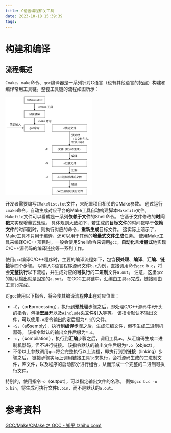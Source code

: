 ```yaml
---
title: C语言编程相关工具
date: 2023-10-18 15:39:39
tags:
---
```


# 构建和编译

## 流程概述

`Cmake`、`make`命令、`gcc`编译器是一系列针对C语言（也有其他语言的拓展）构建和编译常用工具链。整套工具链的流程如图所示：

<img src="C语言编程相关工具_md_pic/流程.png" alt="流程" style="zoom:30%;" />

开发者需要编写`CMakelist.txt`文件，来配置项目相关的CMake参数。 通过运行`cmake`命令，自动生成对应平台的Make工具自动构建脚本`Makefile`文件。  `Makefile`文件可以看成是一系列**依赖于文件**的Shell命令。 它基于文件修改的**时间戳**来实现增量式处理。 具体规则大致如下，若生成的**目标文件**的时间戳早于**依赖文件**的时间戳时，则执行对应的命令，**重新生成**目标文件。 这实际上暗示了，Make工具不只用于编译，还可以用于其他的**增量式文件生成**任务。 使用Make工具来编译C/C++项目时，一般会使用Shell命令来调用`gcc`，**自动化**且**增量式**地实现C/C++源代码的编译链接等一系列工作。

使用`gcc`编译C/C++程序时，主要的编译流程如下，包含**预处理**、**编译**、**汇编**、**链接**等四个步骤。 以输入C语言程序源码文件`b.c`为例，直接调用命令`gcc b.c`，将会**完整执行**以下流程，并生成对应的**可执行**的**二进制**文件`a.out`。 注意，这里`gcc`的默认输出就是固定的`a.out`。 在GCC工具链中，汇编由工具`as`完成，链接则由工具`ld`完成。

对`gcc`使用以下指令，将会使其编译流程**停止**在对应位置：

- `-E`，（pr**E**processing），执行到**预处理**步骤之后，即处理C/C++源码中`#`开头的指令，包括**宏展开**以及`#include`**头文件引入**等等。 该指令默认不输出文件，可以使用`-o`指令输出约定后缀为`*.i`的文件。
- `-S`，（a**S**sembly），执行到**编译**步骤之后，生成汇编文件，但不生成二进制机器码。 该指令默认的输出文件后缀为`*.s`。
- `-c`，（**c**ompilation），执行到**汇编**步骤之后，调用工具`as`，从汇编码生成二进制机器码，但不进行链接。 该指令默认的输出文件后缀为`*.o`（**o**bject）。
- 不带以上参数调用`gcc`将会完整执行以上流程，即执行到到**链接**（linking）步骤之后。 链接步骤实际上调用链接工具`ld`来执行，会将源码生成的二进制文件，库文件，以及程序的启动部分进行组合，从而形成一个完整的二进制可执行文件。

特别的，使用指令`-o`（**o**utput），可以指定输出文件的名称。 例如`gcc b.c -o b.bin`，将生成可执行文件`b.bin`，而不是默认的`a.out`。



# 参考资料

[GCC/Make/CMake 之 GCC - 知乎 (zhihu.com)](https://zhuanlan.zhihu.com/p/342151242)
